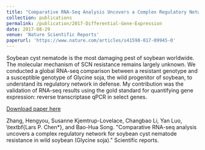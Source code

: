 ```yaml
---
title: "Comparative RNA-Seq Analysis Uncovers a Complex Regulatory Network for Soybean Cyst Nematode Resistance in Wild Soybean (Glycine soja)"
collection: publications
permalink: /publication/2017-Differential-Gene-Expression
date: 2017-08-29
venue: 'Nature Scientific Reports'
paperurl: 'https://www.nature.com/articles/s41598-017-09945-0'
---
```

Soybean cyst nematode is the most damaging pest of soybean worldwide. The molecular mechanism of SCN resistance remains largely unknown. We conducted a global RNA-seq comparison between a resistant genotype and a susceptible genotype of Glycine soja, the wild progenitor of soybean, to understand its regulatory network in defense. My contribution was the validation of RNA-seq results using the gold standard for quantifying gene expression: reverse transcriptase qPCR in select genes.

[Download paper here]([http://academicpages.github.io/files/paper1.pdf](https://www.nature.com/articles/s41598-017-09945-0))

Zhang, Hengyou, Susanne Kjemtrup-Lovelace, Changbao Li, Yan Luo, \textbf{Lars P. Chen*}, and Bao-Hua Song. "Comparative RNA-seq analysis uncovers a complex regulatory network for soybean cyst nematode resistance in wild soybean (Glycine soja)." Scientific reports.
